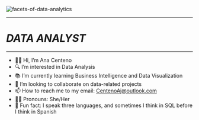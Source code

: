 





![facets-of-data-analytics](https://github.com/user-attachments/assets/12287f7e-9469-4b2b-87f0-2828100ec35b)

---
# ***DATA ANALYST***
---


- 🙋‍♀️ Hi, I’m Ana Centeno
- 🔍 I’m interested in Data Analysis 
- 📚 I’m currently learning Business Intelligence and Data Visualization
- 🤝 I’m looking to collaborate on data-related projects
- 📫 How to reach me to my email: CentenoAj@outlook.com
- 👩‍💼 Pronouns: She/Her 
- 🧠 Fun fact: I speak three languages, and sometimes I think in SQL before I think in Spanish
<!---
acenteno320/acenteno320 is a ✨ special ✨ repository because its `README.md` (this file) appears on your GitHub profile.
You can click the Preview link to take a look at your changes.
--->
